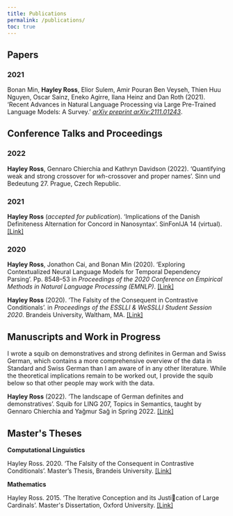 ```yaml
---
title: Publications
permalink: /publications/
toc: true
---
```


## Papers

### 2021

Bonan Min, **Hayley Ross**, Elior Sulem, Amir Pouran Ben Veyseh, Thien Huu Nguyen, Oscar Sainz, Eneko Agirre, Ilana Heinz and Dan Roth (2021). ‘Recent Advances in Natural Language
Processing via Large Pre-Trained Language Models: A Survey.’ <i>[arXiv preprint arXiv:2111.01243](https://arxiv.org/abs/2111.01243)</i>.

## Conference Talks and Proceedings

### 2022

**Hayley Ross**, Gennaro Chierchia and Kathryn Davidson (2022). ‘Quantifying weak and strong crossover for _wh_-crossover and proper names’. Sinn und Bedeutung 27. Prague, Czech Republic. 

### 2021

**Hayley Ross** (_accepted for publication_). ‘Implications of the Danish Definiteness Alternation for Concord in Nanosyntax’. SinFonIJA 14 (virtual). [\[Link\]](/assets/publications/ImplicationsDanishDefinitenessNanosyntax_ProceedingsSubmission_Revised.pdf)

### 2020

**Hayley Ross**, Jonathon Cai, and Bonan Min (2020). ‘Exploring Contextualized Neural Language Models for Temporal Dependency Parsing’. Pp. 8548–53 in <i>Proceedings of the 2020 Conference on Empirical Methods in Natural Language Processing (EMNLP)</i>. [\[Link\]](https://www.aclweb.org/anthology/2020.emnlp-main.689)

**Hayley Ross** (2020). ‘The Falsity of the Consequent in Contrastive Conditionals’. in <i>Proceedings of the ESSLLI &amp; WeSSLLI Student Session 2020</i>. Brandeis University, Waltham, MA. [\[Link\]](https://www.brandeis.edu/nasslli2020/pdfs/student-session-proceedings-compressed.pdf)

## Manuscripts and Work in Progress

I wrote a squib on demonstratives and strong definites in German and Swiss German, which contains a more comprehensive overview of the data in Standard and Swiss German than I am aware of in any other literature. While the theoretical implications remain to be worked out, I provide the squib below so that other people may work with the data.

**Hayley Ross** (2022). ‘The landscape of German definites and demonstratives’. Squib for LING 207, Topics in Semantics, taught by Gennaro Chierchia and Yağmur Sağ in Spring 2022.  [\[Link\]](/assets/publications/GermanDemonstratives-Squib_revised.pdf)

## Master's Theses

**Computational Linguistics**

Hayley Ross. 2020. ‘The Falsity of the Consequent in Contrastive Conditionals’. Master’s Thesis, Brandeis University. [\[Link\]](https://hdl.handle.net/10192/37528)

**Mathematics**

Hayley Ross. 2015. ‘The Iterative Conception and its Justication of Large Cardinals’. Master's Dissertation, Oxford University. [\[Link\]](/assets/publications/SetTheoryDissertation.pdf)
